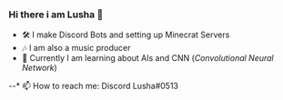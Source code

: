 ### Hi there i am Lusha 👋


- 🛠️ I make Discord Bots and setting up Minecrat Servers
- 🎶 I am also a music producer
- 🌱 Currently I am learning about AIs and CNN (_Convolutional Neural Network_)
 
 
 
--* 📫 How to reach me: Discord Lusha#0513


<!--
**Lush4/Lush4** is a ✨ _special_ ✨ repository because its `README.md` (this file) appears on your GitHub profile.

Here are some ideas to get you started:


- 🌱 I’m currently learning ...
- 👯 I’m looking to collaborate on ...
- 🤔 I’m looking for help with ...
- 💬 Ask me about ...
- 📫 How to reach me: ...

-->
